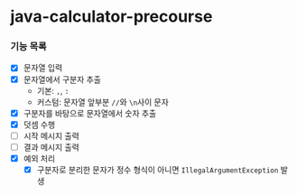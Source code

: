 # java-calculator-precourse

### 기능 목록
- [X] 문자열 입력
- [X] 문자열에서 구분자 추출
    - 기본: `,`, `:`
    - 커스텀: 문자열 앞부분 `//`와 `\n`사이 문자
- [X] 구분자를 바탕으로 문자열에서 숫자 추출
- [X] 덧셈 수행
- [ ] 시작 메시지 출력
- [ ] 결과 메시지 출력
- [X] 예외 처리
    - [X] 구분자로 분리한 문자가 정수 형식이 아니면 `IllegalArgumentException` 발생